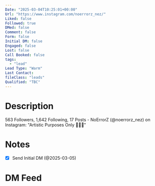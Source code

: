 ```yaml
---
Date: "2025-03-04T10:25:01+00:00"
Url: "https://www.instagram.com/noerrorz_nez/"
Liked: false
Followed: true
DMed: false
Comment: false
Form: false
Initial DM: false
Engaged: false
Lost: false
Call Booked: false
tags:
  - "lead"
Lead Type: "Warm"
Last Contact:
fileClass: "leads"
Qualified: "TBC"
---
```

# Description
563 Followers, 1,642 Following, 17 Posts - NoErrorZ (@noerrorz_nez) on Instagram: "Artistic Purposes Only 🚫🚫🚫"
# Notes
- [x] Send Initial DM (@2025-03-05)
# DM Feed